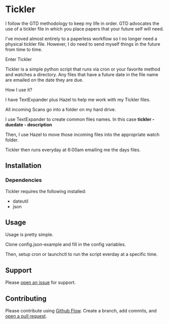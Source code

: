 # Tickler

I follow the GTD methodology to keep my life in order. GTD advocates the use of a tickler file in which you place papers that your future self will need. 

I've moved almost entirely to a paperless workflow so I no longer need a physical tickler file. However, I do need to send myself things in the future from time to time. 

Enter Tickler

Tickler is a simple python script that runs via cron or your favorite method and watches a directory. Any files that have a future date in the file name are emailed on the date they are due. 

How I use it?

I have TextExpander plus Hazel to help me work with my Tickler files.

All incoming Scans go into a folder on my hard drive.

I use TextExpander to create common files names. In this case **tickler - duedate - description**

Then, I use Hazel to move those incoming files into the appropriate watch folder.

Tickler then runs everyday at 6:00am emailing me the days files. 

## Installation

### Dependencies

Tickler requires the following installed:
* dateutil
* json



## Usage

Usage is pretty simple. 

Clone config.json-example and fill in the config variables.

Then, setup cron or launchctl to run the script everday at a specific time. 


## Support

Please [open an issue](https://github.com/JoeCotellese/tickler/issues) for support.

## Contributing

Please contribute using [Github Flow](https://guides.github.com/introduction/flow/). Create a branch, add commits, and [open a pull request](https://github.com/JoeCotellese/tickler/compare/).
